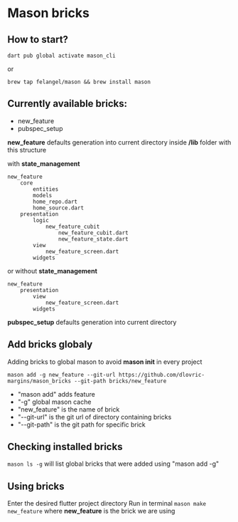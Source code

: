 # Mason bricks

## How to start?
```
dart pub global activate mason_cli
```
or
```
brew tap felangel/mason && brew install mason
```




## Currently available bricks:
- new_feature
- pubspec_setup

**new_feature** defaults generation into current directory inside **/lib** folder with this structure

with **state_management**
```
new_feature
    core
        entities
        models
        home_repo.dart
        home_source.dart
    presentation
        logic
            new_feature_cubit
                new_feature_cubit.dart
                new_feature_state.dart
        view
            new_feature_screen.dart
        widgets
```
or without **state_management**
```
new_feature
    presentation
        view
            new_feature_screen.dart
        widgets
```

**pubspec_setup** defaults generation into current directory


## Add bricks globaly
Adding bricks to global mason to avoid **mason init** in every project
```
mason add -g new_feature --git-url https://github.com/dlovric-margins/mason_bricks --git-path bricks/new_feature
```
- "mason add" adds feature
- "-g" global mason cache
- "new_feature" is the name of brick
- "--git-url" is the git url of directory containing bricks
- "--git-path" is the git path for specific brick


## Checking installed bricks
```mason ls -g``` will list global bricks that were added using "mason add -g"


## Using bricks
Enter the desired flutter project directory
Run in terminal ``mason make new_feature`` where **new_feature** is the brick we are using
